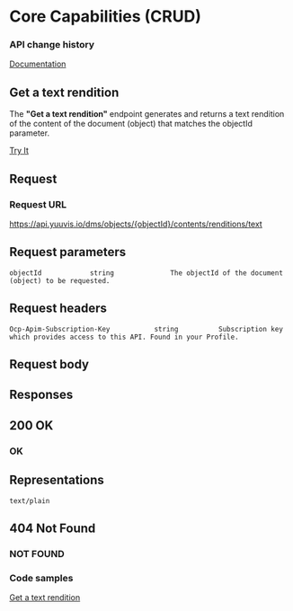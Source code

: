 # Core Capabilities (CRUD)

### API change history

[Documentation](https://api.yuuvis.io/how-to)


## Get a text rendition

The **"Get a text rendition"** endpoint generates and returns a text rendition of the content of the document (object) that matches the objectId parameter.

[Try It](https://yuuvis.io/docs/services/yuuvis-dms-core/operations/get-dms-objects-objectid-contents-renditions-text/console)

## Request

### Request URL

https://api.yuuvis.io/dms/objects/{objectId}/contents/renditions/text

## Request parameters

```
objectId            string              The objectId of the document (object) to be requested.
```

## Request headers

```
Ocp-Apim-Subscription-Key           string          Subscription key which provides access to this API. Found in your Profile.

```

## Request body

## Responses

## 200 OK

### OK

## Representations

`text/plain`

## 404 Not Found

### NOT FOUND

### Code samples

[Get a text rendition](./Get-a-text-Rendition.html)